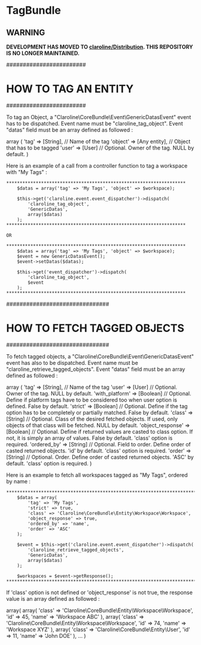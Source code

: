 # TagBundle

WARNING
-------

**DEVELOPMENT HAS MOVED TO [claroline/Distribution](http://github.com/claroline/Distribution). THIS REPOSITORY IS NO LONGER MAINTAINED.**

########################
# HOW TO TAG AN ENTITY #
########################

To tag an Object, a "Claroline\CoreBundle\Event\GenericDatasEvent" event has to be dispatched.
Event name must be "claroline_tag_object".
Event "datas" field must be an array defined as followed :

array (
    'tag' => [String],        // Name of the tag
    'object' => [Any entity], // Object that has to be tagged
    'user' => [User]          // Optional. Owner of the tag. NULL by default.
)

Here is an example of a call from a controller function to tag a workspace with "My Tags" :

    *******************************************************************
        $datas = array('tag' => 'My Tags', 'object' => $workspace);

        $this->get('claroline.event.event_dispatcher')->dispatch(
            'claroline_tag_object',
            'GenericDatas',
            array($datas)
        );
    *******************************************************************

    OR

    *******************************************************************
        $datas = array('tag' => 'My Tags', 'object' => $workspace);
        $event = new GenericDatasEvent();
        $event->setDatas($datas);

        $this->get('event_dispatcher')->dispatch(
            'claroline_tag_object',
            $event
        );
    *******************************************************************


###############################
# HOW TO FETCH TAGGED OBJECTS #
###############################

To fetch tagged objects, a "Claroline\CoreBundle\Event\GenericDatasEvent" event has also to be dispatched.
Event name must be "claroline_retrieve_tagged_objects".
Event "datas" field must be an array defined as followed :

array (
    'tag' => [String],             // Name of the tag
    'user' => [User]               // Optional. Owner of the tag. NULL by default.
    'with_platform' => [Boolean]   // Optional. Define if platform tags have to be considered too when user option is defined. False by default.
    'strict' => [Boolean]          // Optional. Define if the tag option has to be completely or partially matched. False by default.
    'class' => [String]            // Optional. Class of the desired fetched objects. If used, only objects of that class will be fetched. NULL by default.
    'object_response' => [Boolean] // Optional. Define if returned values are casted to class option. If not, it is simply an array of values. False by default. 'class' option is required.
    'ordered_by' => [String]       // Optional. Field to order. Define order of casted returned objects. 'id' by default. 'class' option is required.
    'order' => [String]            // Optional. Order. Define order of casted returned objects. 'ASC' by default. 'class' option is required.
)

Here is an example to fetch all workspaces tagged as "My Tags", ordered by name :

    **************************************************************************
        $datas = array(
            'tag' => 'My Tags',
            'strict' => true,
            'class' => 'Claroline\CoreBundle\Entity\Workspace\Workspace',
            'object_response' => true,
            'ordered_by' => 'name',
            'order' => 'ASC'
        );

        $event = $this->get('claroline.event.event_dispatcher')->dispatch(
            'claroline_retrieve_tagged_objects',
            'GenericDatas',
            array($datas)
        );

        $workspaces = $event->getResponse();
    **************************************************************************

If 'class' option is not defined or 'object_response' is not true, the response value is an array defined as followed :

array(
    array(
        'class' => 'Claroline\CoreBundle\Entity\Workspace\Workspace',
        'id' => 45,
        'name' => 'Workspace ABC'
    ),
    array(
        'class' => 'Claroline\CoreBundle\Entity\Workspace\Workspace',
        'id' => 74,
        'name' => 'Workspace XYZ'
    ),
    array(
        'class' => 'Claroline\CoreBundle\Entity\User',
        'id' => 11,
        'name' => 'John DOE'
    ),
    ...
)
